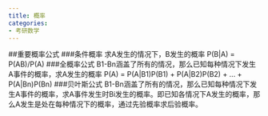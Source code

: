 ```yaml
---
title: 概率
categories:
- 考研数学
---
```

##重要概率公式
###条件概率
求A发生的情况下，B发生的概率
P(B|A) = P(AB)/P(A)
###全概率公式
B1-Bn涵盖了所有的情况，那么已知每种情况下发生A事件的概率，求A发生的概率
P(A) = P(A|B1)P(B1) + P(A|B2)P(B2) + ... + P(A|Bn)P(Bn) 
###贝叶斯公式
B1-Bn涵盖了所有的情况，那么已知每种情况下发生A事件的概率，求A事件发生时Bi发生的概率。即已知各情况下A发生的概率，那么A发生是处在每种情况下的概率，通过先验概率求后验概率。
